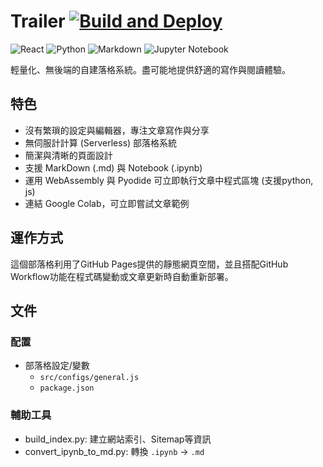 # Trailer [![Build and Deploy](https://github.com/p208p2002/blog/actions/workflows/main.yml/badge.svg)](https://github.com/p208p2002/blog/actions/workflows/main.yml)

![React](https://img.shields.io/badge/react-%2320232a.svg?style=for-the-badge&logo=react&logoColor=%2361DAFB) ![Python](https://img.shields.io/badge/python-3670A0?style=for-the-badge&logo=python&logoColor=ffdd54) ![Markdown](https://img.shields.io/badge/markdown-%23000000.svg?style=for-the-badge&logo=markdown&logoColor=white) ![Jupyter Notebook](https://img.shields.io/badge/jupyter-darkorange.svg?style=for-the-badge&logo=jupyter&logoColor=white)


輕量化、無後端的自建落格系統。盡可能地提供舒適的寫作與閱讀體驗。

## 特色
- 沒有繁瑣的設定與編輯器，專注文章寫作與分享
- 無伺服計計算 (Serverless) 部落格系統
- 簡潔與清晰的頁面設計
- 支援 MarkDown (.md) 與 Notebook (.ipynb)
- 運用 WebAssembly 與 Pyodide 可立即執行文章中程式區塊 (支援python, js)
- 連結 Google Colab，可立即嘗試文章範例

## 運作方式
這個部落格利用了GitHub Pages提供的靜態網頁空間，並且搭配GitHub Workflow功能在程式碼變動或文章更新時自動重新部署。

## 文件
### 配置
- 部落格設定/變數
    - `src/configs/general.js`
    - `package.json`

### 輔助工具
- build_index.py: 建立網站索引、Sitemap等資訊
- convert_ipynb_to_md.py: 轉換 `.ipynb` -> `.md`
